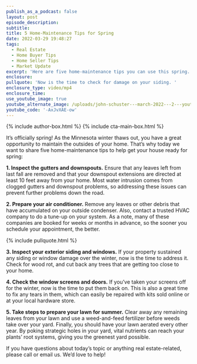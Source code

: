 ```yaml
---
publish_as_a_podcast: false
layout: post
episode_description:
subtitle:
title: 5 Home-Maintenance Tips for Spring
date: 2022-03-29 19:48:27
tags:
  - Real Estate
  - Home Buyer Tips
  - Home Seller Tips
  - Market Update
excerpt: 'Here are five home-maintenance tips you can use this spring. '
enclosure:
pullquote: 'Now is the time to check for damage on your siding. '
enclosure_type: video/mp4
enclosure_time:
use_youtube_image: true
youtube_alternate_image: /uploads/john-schuster---march-2022---2---youtube.jpg
youtube_code: '-AxJvXAE-ow'
---
```


{% include author-box.html %}
{% include cta-main-box.html %}

It’s officially spring\! As the Minnesota winter thaws out, you have a great opportunity to maintain the outsides of your home. That’s why today we want to share five home-maintenance tips to help get your house ready for spring:

**1\. Inspect the gutters and downspouts.** Ensure that any leaves left from last fall are removed and that your downspout extensions are directed at least 10 feet away from your home. Most water intrusion comes from clogged gutters and downspout problems, so addressing these issues can prevent further problems down the road.&nbsp;

**2\. Prepare your air conditioner.** Remove any leaves or other debris that have accumulated on your outside condenser. Also, contact a trusted HVAC company to do a tune-up on your system. As a note, many of these companies are booked for weeks or months in advance, so the sooner you schedule your appointment, the better.

{% include pullquote.html %}

**3\. Inspect your exterior siding and windows.** If your property sustained any siding or window damage over the winter, now is the time to address it. Check for wood rot, and cut back any trees that are getting too close to your home.&nbsp;

**4\. Check the window screens and doors.** If you’ve taken your screens off for the winter, now is the time to put them back on. This is also a great time to fix any tears in them, which can easily be repaired with kits sold online or at your local hardware store.

**5\. Take steps to prepare your lawn for summer.** Clear away any remaining leaves from your lawn and use a weed-and-feed fertilizer before weeds take over your yard. Finally, you should have your lawn aerated every other year. By poking strategic holes in your yard, vital nutrients can reach your plants’ root systems, giving you the greenest yard possible.&nbsp;

If you have questions about today’s topic or anything real estate-related, please call or email us. We’d love to help\!
